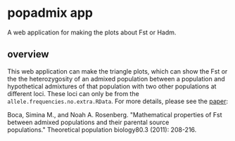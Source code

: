 # popadmix app
A web application for making the plots about Fst or Hadm.

## overview
This web application can make the triangle plots, which can  show the Fst or the the heterozygosity of an admixed population between a population and hypothetical admixtures of that population with two other populations at different loci. These loci can only be from the `allele.frequencies.no.extra.RData`. 
For more details, please see the [paper](https://www.ncbi.nlm.nih.gov/pmc/articles/PMC3206961/):

Boca, Simina M., and Noah A. Rosenberg. "Mathematical properties of Fst between admixed populations and their parental source populations." Theoretical population biology80.3 (2011): 208-216.
